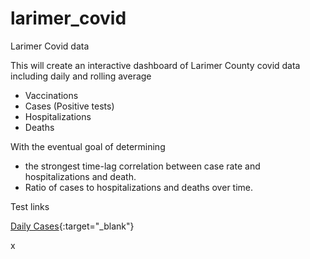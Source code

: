 # larimer_covid
Larimer Covid data

This will create an interactive dashboard of Larimer County covid data including daily and rolling average
* Vaccinations
* Cases (Positive tests)
* Hospitalizations
* Deaths

With the eventual goal of determining 
* the strongest time-lag correlation between case rate and hospitalizations and death.
* Ratio of cases to hospitalizations and deaths over time.

Test links

[Daily Cases](https://codyish.github.io/larimer_covid/case_figure.html){:target="_blank"}

x
